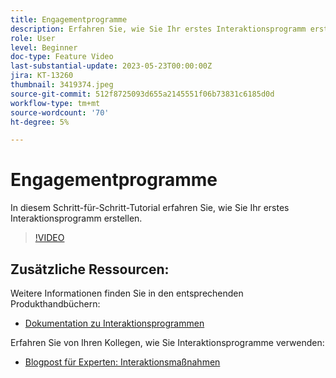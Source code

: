 ```yaml
---
title: Engagementprogramme
description: Erfahren Sie, wie Sie Ihr erstes Interaktionsprogramm erstellen.
role: User
level: Beginner
doc-type: Feature Video
last-substantial-update: 2023-05-23T00:00:00Z
jira: KT-13260
thumbnail: 3419374.jpeg
source-git-commit: 512f8725093d655a2145551f06b73831c6185d0d
workflow-type: tm+mt
source-wordcount: '70'
ht-degree: 5%

---
```



# Engagementprogramme

In diesem Schritt-für-Schritt-Tutorial erfahren Sie, wie Sie Ihr erstes Interaktionsprogramm erstellen.

>[!VIDEO](https://video.tv.adobe.com/v/3419374/?learn=on) 

## Zusätzliche Ressourcen:

Weitere Informationen finden Sie in den entsprechenden Produkthandbüchern:
* [Dokumentation zu Interaktionsprogrammen](https://experienceleague.adobe.com/docs/marketo/using/product-docs/email-marketing/drip-nurturing/creating-an-engagement-program/understanding-engagement-programs.html?lang=en) 

Erfahren Sie von Ihren Kollegen, wie Sie Interaktionsprogramme verwenden:
* [Blogpost für Experten: Interaktionsmaßnahmen](https://nation.marketo.com/t5/product-blogs/marketo-success-series-engagement-programs/ba-p/301712)
